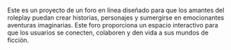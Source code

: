 Este es un proyecto de un foro en línea diseñado para que los amantes del roleplay puedan crear historias, personajes y sumergirse en emocionantes aventuras imaginarias. Este foro proporciona un espacio interactivo para que los usuarios se conecten, colaboren y den vida a sus mundos de ficción.

